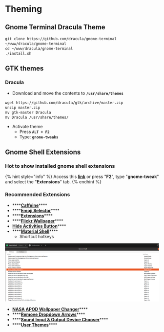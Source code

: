 # Theming

## Gnome Terminal Dracula Theme

```text
git clone https://github.com/dracula/gnome-terminal ~/www/dracula/gnome-terminal
cd ~/www/dracula/gnome-terminal
./install.sh
```

## GTK themes

### Dracula

* Download and move the contents to **`/usr/share/themes`**

```text
wget https://github.com/dracula/gtk/archive/master.zip
unzip master.zip
mv gtk-master Dracula
mv Dracula /usr/share/themes/
```

* Activate theme
  * Press **`ALT + F2`**
  * Type: **`gnome-tweaks`**

## Gnome Shell Extensions

### Hot to show installed gnome shell extensions

{% hint style="info" %}
Access this [**link**](https://extensions.gnome.org/local) or press "**F2**", type "**gnome-tweak**" and select the "**Extensions**" tab.
{% endhint %}

### Recommended Extensions

* \*\*\*\*[**Caffeine**](https://extensions.gnome.org/extension/517/caffeine/)\*\*\*\*
* \*\*\*\*[**Emoji Selector**](https://extensions.gnome.org/extension/1162/emoji-selector/)\*\*\*\*
* \*\*\*\*[**Extensions**](https://extensions.gnome.org/extension/1036/extensions/)\*\*\*\*
* \*\*\*\*[**Flickr Wallpaper**](https://extensions.gnome.org/extension/2920/flickr-wallpaper/)\*\*\*\*
* [**Hide Activities Button**](https://extensions.gnome.org/extension/744/hide-activities-button/)\*\*\*\*
* \*\*\*\*[**Material Shell**](https://extensions.gnome.org/extension/3357/material-shell/)\*\*\*\*
  * Shortcut hotkeys

![](../../../../.gitbook/assets/captura-de-tela-de-2020-11-23-01-20-42.png)

* [**NASA APOD Wallpaper Changer**](https://extensions.gnome.org/extension/1202/nasa-apod/)\*\*\*\*
* \*\*\*\*[**Remove Dropdown Arrows**](https://extensions.gnome.org/extension/800/remove-dropdown-arrows/)\*\*\*\*
* \*\*\*\*[**Sound Input & Output Device Chooser**](https://extensions.gnome.org/extension/906/sound-output-device-chooser/)\*\*\*\*
* \*\*\*\*[**User Themes**](https://extensions.gnome.org/extension/19/user-themes/)\*\*\*\*

